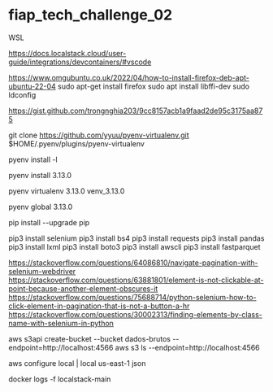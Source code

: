# fiap_tech_challenge_02

WSL

https://docs.localstack.cloud/user-guide/integrations/devcontainers/#vscode

https://www.omgubuntu.co.uk/2022/04/how-to-install-firefox-deb-apt-ubuntu-22-04
sudo apt-get install firefox
sudo apt install libffi-dev
sudo ldconfig

https://gist.github.com/trongnghia203/9cc8157acb1a9faad2de95c3175aa875

git clone https://github.com/yyuu/pyenv-virtualenv.git $HOME/.pyenv/plugins/pyenv-virtualenv

pyenv install -l

pyenv install 3.13.0

pyenv virtualenv 3.13.0 venv_3.13.0

pyenv global 3.13.0

pip install --upgrade pip

pip3 install selenium
pip3 install bs4
pip3 install requests
pip3 install pandas
pip3 install lxml
pip3 install boto3
pip3 install awscli
pip3 install fastparquet

https://stackoverflow.com/questions/64086810/navigate-pagination-with-selenium-webdriver
https://stackoverflow.com/questions/63881801/element-is-not-clickable-at-point-because-another-element-obscures-it
https://stackoverflow.com/questions/75688714/python-selenium-how-to-click-element-in-pagination-that-is-not-a-button-a-hr
https://stackoverflow.com/questions/30002313/finding-elements-by-class-name-with-selenium-in-python

aws s3api create-bucket --bucket dados-brutos --endpoint=http://localhost:4566
aws s3 ls --endpoint=http://localhost:4566

aws configure
local | local
us-east-1
json

docker logs -f localstack-main
